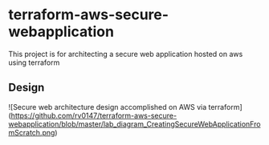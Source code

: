# terraform-aws-secure-webapplication
This project is for architecting a secure web application hosted on aws using terraform 

Design
-------------------------
![Secure web architecture design accomplished on AWS via terraform] (https://github.com/rv0147/terraform-aws-secure-webapplication/blob/master/lab_diagram_CreatingSecureWebApplicationFromScratch.png)
